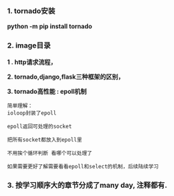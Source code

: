 ### 1. tornado安装

  **python  -m  pip  install  tornado**

### 2. image目录

**1 . http请求流程，**

**2. tornado,django,flask三种框架的区别，**

**3. tornado高性能 : epoll机制**

```
简单理解：
ioloop封装了epoll

epoll返回可处理的socket 

把所有socket都放入到epoll里 

不用挨个循环判断 看哪个可以处理了 

如果需要更好了解需要看看epoll和select的机制，后续陆续学习
```

### 3. 按学习顺序大的章节分成了many day, 注释都有. 